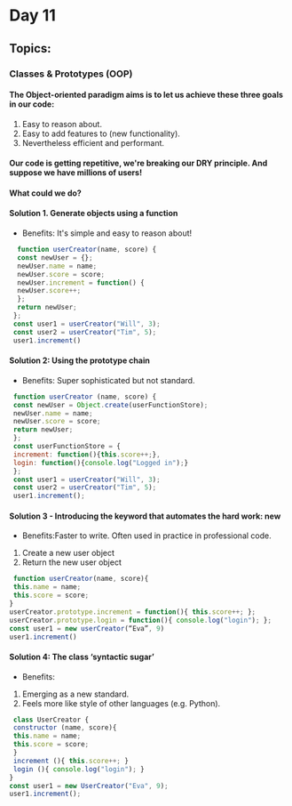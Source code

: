 # Day 11

## Topics: 
### Classes & Prototypes (OOP)
#### The Object-oriented paradigm aims is to let us achieve these three goals in our code:
1. Easy to reason about.
2. Easy to add features to (new functionality).
3. Nevertheless efficient and performant.

#### Our code is getting repetitive, we're breaking our DRY principle. And suppose we have millions of users!
#### What could we do?

#### Solution 1. Generate objects using a function
- Benefits: It's simple and easy to reason about!
```javascript
  function userCreator(name, score) {
  const newUser = {};
  newUser.name = name;
  newUser.score = score;
  newUser.increment = function() {
  newUser.score++;
  };
  return newUser;
 };
 const user1 = userCreator("Will", 3);
 const user2 = userCreator("Tim", 5);
 user1.increment()
```
#### Solution 2: Using the prototype chain
- Benefits: Super sophisticated but not standard.
```javascript
 function userCreator (name, score) {
 const newUser = Object.create(userFunctionStore);
 newUser.name = name;
 newUser.score = score;
 return newUser;
 };
 const userFunctionStore = {
 increment: function(){this.score++;},
 login: function(){console.log("Logged in");}
 };
 const user1 = userCreator("Will", 3);
 const user2 = userCreator("Tim", 5);
 user1.increment();
```

#### Solution 3 - Introducing the keyword that automates the hard work: new
- Benefits:Faster to write. Often used in practice in professional code.
1. Create a new user object
2. Return the new user object
```javascript
 function userCreator(name, score){
 this.name = name;
 this.score = score;
}
userCreator.prototype.increment = function(){ this.score++; };
userCreator.prototype.login = function(){ console.log("login"); };
const user1 = new userCreator(“Eva”, 9)
user1.increment()
```

#### Solution 4: The class ‘syntactic sugar’
- Benefits:
1. Emerging as a new standard.
2. Feels more like style of other languages (e.g. Python).
```javascript
 class UserCreator {
 constructor (name, score){
 this.name = name;
 this.score = score;
 }
 increment (){ this.score++; }
 login (){ console.log("login"); }
}
const user1 = new UserCreator("Eva", 9);
user1.increment();
```

